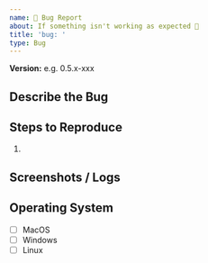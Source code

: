 ```yaml
---
name: 🐛 Bug Report
about: If something isn't working as expected 🤔
title: 'bug: '
type: Bug
---
```


**Version:** e.g. 0.5.x-xxx

## Describe the Bug
<!-- A clear & concise description of the bug -->


## Steps to Reproduce
1.

## Screenshots / Logs
<!-- You can find logs in: Setting -> General -> Data Folder -> App Logs -->


## Operating System
- [ ] MacOS
- [ ] Windows
- [ ] Linux
